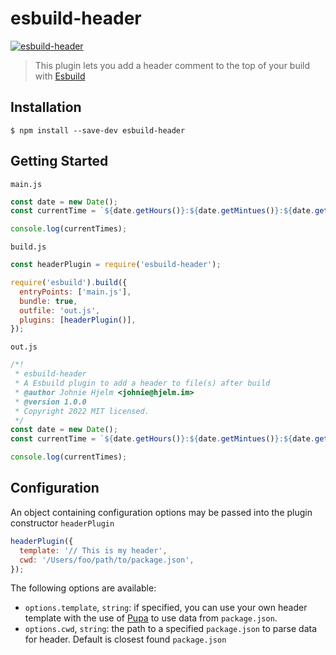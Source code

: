 # esbuild-header

[![esbuild-header](https://github.com/johnie/esbuild-header/actions/workflows/main.yml/badge.svg?branch=main)](https://github.com/johnie/esbuild-header/actions/workflows/main.yml)

> This plugin lets you add a header comment to the top of your build with [Esbuild](https://esbuild.github.io/)

## Installation

```
$ npm install --save-dev esbuild-header
```

## Getting Started

`main.js`

```js
const date = new Date();
const currentTime = `${date.getHours()}:${date.getMintues()}:${date.getSeconds()}`;

console.log(currentTimes);
```

`build.js`

```js
const headerPlugin = require('esbuild-header');

require('esbuild').build({
  entryPoints: ['main.js'],
  bundle: true,
  outfile: 'out.js',
  plugins: [headerPlugin()],
});
```

`out.js`

```js
/*!
 * esbuild-header
 * A Esbuild plugin to add a header to file(s) after build
 * @author Johnie Hjelm <johnie@hjelm.im>
 * @version 1.0.0
 * Copyright 2022 MIT licensed.
 */
const date = new Date();
const currentTime = `${date.getHours()}:${date.getMintues()}:${date.getSeconds()}`;

console.log(currentTimes);
```

## Configuration

An object containing configuration options may be passed into the plugin constructor `headerPlugin`

```js
headerPlugin({
  template: '// This is my header',
  cwd: '/Users/foo/path/to/package.json',
});
```

The following options are available:

- `options.template`, `string`: if specified, you can use your own header template with the use of [Pupa](https://github.com/sindresorhus/pupa) to use data from `package.json`.
- `options.cwd`, `string`: the path to a specified `package.json` to parse data for header. Default is closest found `package.json`
